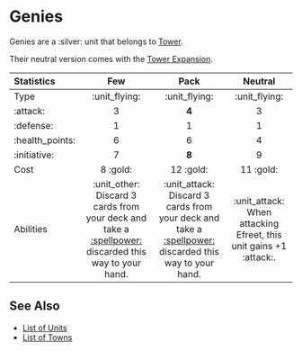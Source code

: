 # Genies

Genies are a :silver: unit that belongs to [Tower](../towns/tower.md).

Their neutral version comes with the [Tower Expansion](../content.md).


| Statistics | Few | Pack | Neutral |
| :--- | :---: | :---: | :---: |
| Type | :unit_flying: | :unit_flying: | :unit_flying: |
| :attack: | 3 | **4** | 3 |
| :defense: | 1 | 1 | 1 |
| :health_points: | 6 | 6 | 4 |
| :initiative: | 7 | **8** | 9 |
| Cost | 8 :gold: | 12 :gold: | 11 :gold: |
| Abilities | :unit_other: Discard 3 cards from your deck and take a [:spellpower:](../spells.md) discarded this way to your hand. | :unit_attack: Discard 3 cards from your deck and take a [:spellpower:](../spells.md) discarded this way to your hand. | :unit_attack: When attacking Efreet, this unit gains +1 :attack:. |


## See Also

- [List of Units](../units.md)
- [List of Towns](../towns.md)

